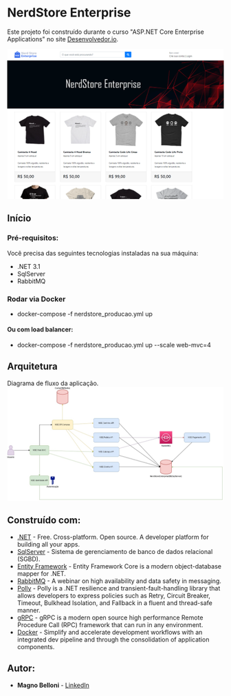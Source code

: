 # NerdStore Enterprise

Este projeto foi construído durante o curso "ASP.NET Core Enterprise Applications" no site [Desenvolvedor.io](https://desenvolvedor.io/curso-online-asp-net-core-enterprise-applications).

![Preview Home](https://github.com/MagnoBelloni/NerdStoreEnterprise/blob/main/images/home.png)

## Início

### Pré-requisitos:

Você precisa das seguintes tecnologias instaladas na sua máquina:

- .NET 3.1
- SqlServer
- RabbitMQ

### Rodar via Docker

- docker-compose -f nerdstore_producao.yml up

#### Ou com load balancer:

- docker-compose -f nerdstore_producao.yml up --scale web-mvc=4

## Arquitetura

Diagrama de fluxo da aplicação.
![Arquitetura](https://github.com/MagnoBelloni/NerdStoreEnterprise/blob/main/images/arquitetura.jpg)

## Construído com:

- [.NET](https://dotnet.microsoft.com/en-us/) - Free. Cross-platform. Open source.
  A developer platform for building all your apps.
- [SqlServer](https://www.microsoft.com/pt-br/sql-server/sql-server-downloads) - Sistema de gerenciamento de banco de dados relacional (SGBD).
- [Entity Framework](https://docs.microsoft.com/en-us/ef/) - Entity Framework Core is a modern object-database mapper for .NET.
- [RabbitMQ](https://www.rabbitmq.com/) - A webinar on high availability and data safety in messaging.
- [Polly](http://www.thepollyproject.org/) - Polly is a .NET resilience and transient-fault-handling library that allows developers to express policies such as Retry, Circuit Breaker, Timeout, Bulkhead Isolation, and Fallback in a fluent and thread-safe manner.
- [gRPC](https://grpc.io/) - gRPC is a modern open source high performance Remote Procedure Call (RPC) framework that can run in any environment.
- [Docker](https://docs.docker.com/get-started/) - Simplify and accelerate development workflows with an integrated dev pipeline and through the consolidation of application components.

## Autor:

- **Magno Belloni** - [LinkedIn](https://www.linkedin.com/in/magnobelloni/)
